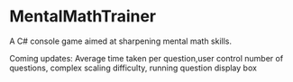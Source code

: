 # MentalMathTrainer
A C# console game aimed at sharpening mental math skills.

Coming updates: Average time taken per question,user control number of questions, complex scaling difficulty, running question display box
